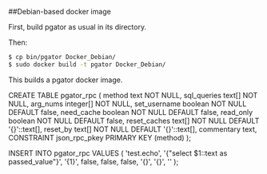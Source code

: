 ##Debian-based docker image

First, build pgator as usual in its directory.

Then:
```bash
$ cp bin/pgator Docker_Debian/
$ sudo docker build -t pgator Docker_Debian/
```
This builds a pgator docker image.

CREATE TABLE pgator_rpc
(
  method text NOT NULL,
  sql_queries text[] NOT NULL,
  arg_nums integer[] NOT NULL,
  set_username boolean NOT NULL DEFAULT false,
  need_cache boolean NOT NULL DEFAULT false,
  read_only boolean NOT NULL DEFAULT false,
  reset_caches text[] NOT NULL DEFAULT '{}'::text[],
  reset_by text[] NOT NULL DEFAULT '{}'::text[],
  commentary text,
  CONSTRAINT json_rpc_pkey PRIMARY KEY (method)
);

INSERT INTO pgator_rpc VALUES (
'test.echo',
'{"select $1::text as passed_value"}',
'{1}',
false,
false,
false,
'{}',
'{}',
''
);

